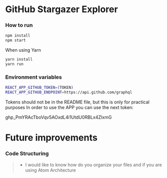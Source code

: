 # GitHub Stargazer Explorer
### How to run
```sh
npm install
npm start
```
When using Yarn
```sh
yarn install
yarn run
```

### Environment variables
```sh
REACT_APP_GITHUB_TOKEN=(TOKEN)
REACT_APP_GITHUB_ENDPOINT=https://api.github.com/graphql
```
Tokens should not be in the README file, but this is only for practical purposes
In order to use the APP you can use the next token:

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


# Future improvements
### Code Structuring
> - I would like to know how do you organize your files and if you are using Atom Architecture
